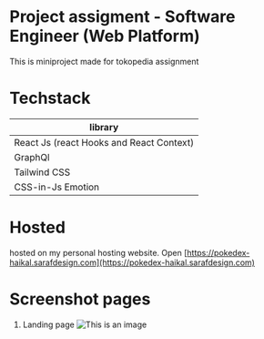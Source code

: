 # Project assigment - Software Engineer (Web Platform)

This is miniproject made for tokopedia assignment

# Techstack

| library  |
| ------------- | 
| React Js (react Hooks and React Context) | 
| GraphQl | 
| Tailwind CSS | 
| CSS-in-Js Emotion |

# Hosted 
hosted on my personal hosting website.
Open [https://pokedex-haikal.sarafdesign.com](https://pokedex-haikal.sarafdesign.com) 

# Screenshot pages

1. Landing page
![This is an image](https://github.com/GagaPoloJr/pokedex-haikal/landing.png)


